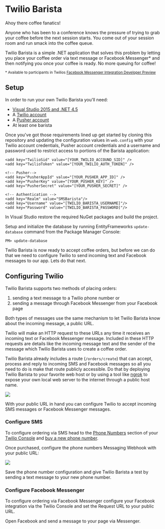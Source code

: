 # Twilio Barista

Ahoy there coffee fanatics! 

Anyone who has been to a conference knows the pressure of trying to grab your coffee before the next session starts.  You come out of your session room and run smack into the coffee queue.

Twilio Barista is a simple .NET application that solves this problem by letting you place your coffee order via text message or Facebook Messenger* and then notifying you once your coffee is ready.  No more queuing for coffee!

 <sub>\* Available to participants in Twilios [Facebook Messenger Integration Developer Preview](https://www.twilio.com/messaging-apps)</sub> 

## Setup

In order to run your own Twilio Barista you'll need:

- [Visual Studio 2015 and .NET 4.5](https://www.visualstudio.com/en-us/products/visual-studio-community-vs.aspx)
- A [Twilio account](http://twilio.com/try-twilio)
- A [Pusher account](https://pusher.com/)
- At least one barista

Once you've got those requirements lined up get started by cloning this repository and updating the configuration values in `web.config` with your Twilio account credentials, Pusher account credentials and a username and password used to restrict access to portions of the Barista application:

    <add key="TwilioSid" value="[YOUR_TWILIO_ACCOUND_SID]" />
    <add key="TwilioToken" value="[YOUR_TWILIO_AUTH_TOKEN]" />
  
    <!-- Pusher-->
    <add key="PusherAppId" value="[YOUR_PUSHER_APP_ID]" />
    <add key="PusherKey" value="[YOUR_PUSHER_KEY]" />
    <add key="PusherSecret" value="[YOUR_PUSHER_SECRET]" />

    <!-- Authentication -->
    <add key="Realm" value="SMSBarista"/>
    <add key="Username" value="[TWILIO_BARISTA_USERNAME]"/>
    <add key="Password" value="[TWILIO_BARISTA_PASSWORD]"/>

In Visual Studio restore the required NuGet packages and build the project.

Setup and initialize the database by running EntityFrameworks `update-database` command from the Package Manager Console:

    PM> update-database

Twilio Barista is now ready to accept coffee orders, but before we can do that we need to configure Twilio to send incoming text and Facebook messages to our app.  Lets do that next.

## Configuring Twilio 

Twilio Barista supports two methods of placing orders: 

1. sending a text message to a Twilio phone number or 
2. sending a message through Facebook Messenger from your Facebook page
 
Both types of messages use the same mechanism to let Twilio Barista know about the incoming message, a public URL. 

Twilio will make an HTTP request to these URLs any time it receives an incoming text or Facebook Messenger message.  Included in these HTTP requests are details like the incoming message text and the sender of the message which Twilio Barista uses to create a coffee order.

Twilio Barista already includes a route (`/orders/create`) that can accept, process and reply to incoming SMS and Facebook messages so all you need to do is make that route publicly accessible.  Do that by deploying Twilio Barista to your favorite web host or by using a tool like [ngrok](https://ngrok.com/) to expose your own local web server to the internet through a public host name.

![](http://i.imgur.com/hptQKir.png)

With your public URL in hand you can configure Twilio to accept incoming SMS messages or Facebook Messenger messages.

### Configure SMS

To configure ordering via SMS head to the [Phone Numbers](https://www.twilio.com/console/phone-numbers) section of your [Twilio Console](https://www.twilio.com/console) and [buy a new phone number](https://www.twilio.com/console/phone-numbers/search).

Once purchased, configure the phone numbers Messaging Webhook with your public URL:

![](http://i.imgur.com/502WMWR.png)

Save the phone number configuration and give Twilio Barista a test by sending a text message to your new phone number.

### Configure Facebook Messenger 

To configure ordering via Facebook Messenger configure your Facebook integration via the Twilio Console and set the Request URL to your public URL.

Open Facebook and send a message to your page via Messenger.